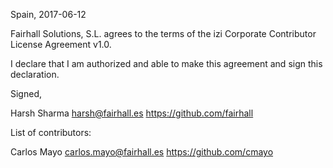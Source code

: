 Spain, 2017-06-12

Fairhall Solutions, S.L. agrees to the terms of the izi Corporate Contributor License
Agreement v1.0.

I declare that I am authorized and able to make this agreement and sign this
declaration.

Signed,

Harsh Sharma harsh@fairhall.es https://github.com/fairhall

List of contributors:

Carlos Mayo carlos.mayo@fairhall.es https://github.com/cmayo